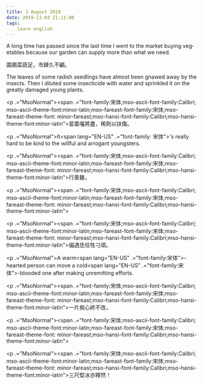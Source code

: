 ```yaml
---
title: 3 August 2019
date: 2019-11-03 21:11:00
tags:
    learn english
---
```

<p .="MsoNormal"><span lang="EN-US">A long time has passed since the last time I
went to the market buying vegetables because our garden can supply more than
what we need. </span></p>

<p .="MsoNormal"><span .="font-family:&#x5B8B;&#x4F53;;mso-ascii-font-family:Calibri;
mso-ascii-theme-font:minor-latin;mso-fareast-font-family:&#x5B8B;&#x4F53;;mso-fareast-theme-font:
minor-fareast;mso-hansi-font-family:Calibri;mso-hansi-theme-font:minor-latin">&#x5712;&#x5703;&#x83DC;&#x852C;&#x8DB3;&#xFF0C;&#x5E02;&#x8086;&#x4E45;&#x4E0D;&#x9867;&#x3002;</span></p><p .="MsoNormal"><span lang="EN-US">The leaves of some radish seedlings have almost
been gnawed away by the insects. Then I diluted some insecticide with water and
sprinkled it on the greatly damaged young plants. </span></p><p .="MsoNormal"><span .="font-family:&#x5B8B;&#x4F53;;mso-ascii-font-family:Calibri;
mso-ascii-theme-font:minor-latin;mso-fareast-font-family:&#x5B8B;&#x4F53;;mso-fareast-theme-font:
minor-fareast;mso-hansi-font-family:Calibri;mso-hansi-theme-font:minor-latin">

</span></p><p .="MsoNormal"><span .="font-family:&#x5B8B;&#x4F53;;mso-ascii-font-family:Calibri;
mso-ascii-theme-font:minor-latin;mso-fareast-font-family:&#x5B8B;&#x4F53;;mso-fareast-theme-font:
minor-fareast;mso-hansi-font-family:Calibri;mso-hansi-theme-font:minor-latin">&#x82D7;&#x8449;&#x56D3;&#x5C07;&#x76E1;&#xFF0C;&#x7A00;&#x5291;&#x4EE5;&#x6276;&#x50B7;&#x3002;</span></p><p .="MsoNormal"><span lang="EN-US">It</span><span lang="EN-US" .="font-family:
&#x5B8B;&#x4F53;">&apos;</span><span lang="EN-US">s really hard to be kind to the willful and
arrogant youngsters.</span></p><p .="MsoNormal"><span .="font-family:&#x5B8B;&#x4F53;;mso-ascii-font-family:Calibri;
mso-ascii-theme-font:minor-latin;mso-fareast-font-family:&#x5B8B;&#x4F53;;mso-fareast-theme-font:
minor-fareast;mso-hansi-font-family:Calibri;mso-hansi-theme-font:minor-latin">&#x884C;&#x5584;&#x96E3;&#xFF0C;</span></p><p .="MsoNormal"><span .="font-family:&#x5B8B;&#x4F53;;mso-ascii-font-family:Calibri;
mso-ascii-theme-font:minor-latin;mso-fareast-font-family:&#x5B8B;&#x4F53;;mso-fareast-theme-font:
minor-fareast;mso-hansi-font-family:Calibri;mso-hansi-theme-font:minor-latin">



</span></p><p .="MsoNormal"><span .="font-family:&#x5B8B;&#x4F53;;mso-ascii-font-family:Calibri;
mso-ascii-theme-font:minor-latin;mso-fareast-font-family:&#x5B8B;&#x4F53;;mso-fareast-theme-font:
minor-fareast;mso-hansi-font-family:Calibri;mso-hansi-theme-font:minor-latin">&#x504F;&#x9047;&#x6041;&#x4EFB;&#x6027;&#x5201;&#x9811;&#x3002;</span></p><p .="MsoNormal"><span lang="EN-US">A warm</span><span lang="EN-US" .="font-family:&#x5B8B;&#x4F53;">-</span><span lang="EN-US">hearted person can move a cold</span><span lang="EN-US" .="font-family:&#x5B8B;&#x4F53;">-</span><span lang="EN-US">blooded one after
making unremitting efforts. </span></p><p .="MsoNormal"><span .="font-family:&#x5B8B;&#x4F53;;mso-ascii-font-family:Calibri;
mso-ascii-theme-font:minor-latin;mso-fareast-font-family:&#x5B8B;&#x4F53;;mso-fareast-theme-font:
minor-fareast;mso-hansi-font-family:Calibri;mso-hansi-theme-font:minor-latin">&#x4E00;&#x7247;&#x75F4;&#x5FC3;&#x7D42;&#x4E0D;&#x6539;&#xFF0C;</span></p><p .="MsoNormal"><span .="font-family:&#x5B8B;&#x4F53;;mso-ascii-font-family:Calibri;
mso-ascii-theme-font:minor-latin;mso-fareast-font-family:&#x5B8B;&#x4F53;;mso-fareast-theme-font:
minor-fareast;mso-hansi-font-family:Calibri;mso-hansi-theme-font:minor-latin">



</span></p><p .="MsoNormal"><span .="font-family:&#x5B8B;&#x4F53;;mso-ascii-font-family:Calibri;
mso-ascii-theme-font:minor-latin;mso-fareast-font-family:&#x5B8B;&#x4F53;;mso-fareast-theme-font:
minor-fareast;mso-hansi-font-family:Calibri;mso-hansi-theme-font:minor-latin">&#x4E09;&#x5C3A;&#x5805;&#x51B0;&#x4EA6;&#x91CB;&#x7136;&#xFF01;</span></p>